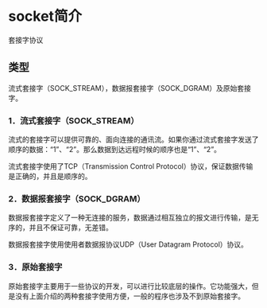 # socket简介

套接字协议

## 类型

流式套接字（SOCK_STREAM），数据报套接字（SOCK_DGRAM）及原始套接字。

### 1．流式套接字（SOCK_STREAM）

流式的套接字可以提供可靠的、面向连接的通讯流。如果你通过流式套接字发送了顺序的数据：“1”、“2”。那么数据到达远程时候的顺序也是“1”、“2”。

流式套接字使用了TCP（Transmission Control Protocol）协议，保证数据传输是正确的，并且是顺序的。



### 2．数据报套接字（SOCK_DGRAM）

数据报套接字定义了一种无连接的服务，数据通过相互独立的报文进行传输，是无序的，并且不保证可靠，无差错。

数据报套接字使用使用者数据报协议UDP（User Datagram Protocol）协议。



### 3．原始套接字

原始套接字主要用于一些协议的开发，可以进行比较底层的操作。它功能强大，但是没有上面介绍的两种套接字使用方便，一般的程序也涉及不到原始套接字。